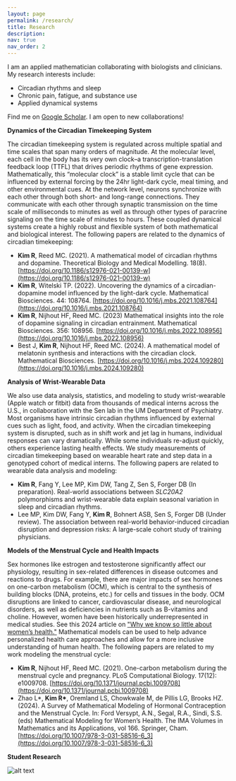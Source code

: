 ```yaml
---
layout: page
permalink: /research/
title: Research
description: 
nav: true
nav_order: 2
---
```


I am an applied mathematician collaborating with biologists and clinicians. My research interests include: 

- Circadian rhythms and sleep
- Chronic pain, fatigue, and substance use
- Applied dynamical systems

Find me on [Google Scholar](https://scholar.google.com/citations?user=M3-eR7sAAAAJ&hl=en). I am open to new collaborations!

**Dynamics of the Circadian Timekeeping System**

The circadian timekeeping system is regulated across multiple spatial and time scales that span many orders of magnitude. At the molecular level, each cell in the body has its very own clock–a transcription-translation feedback loop (TTFL) that drives periodic rhythms of gene expression. Mathematically, this “molecular clock” is a stable limit cycle that can be influenced by external forcing by the 24hr light-dark cycle, meal timing, and other environmental cues. At the network level, neurons synchronize with each other through both short- and long-range connections. They communicate with each other through synaptic transmission on the time scale of milliseconds to minutes as well as through other types of paracrine signaling on the time scale of minutes to hours. These coupled dynamical systems create a highly robust and flexible system of both mathematical and biological interest. The following papers are related to the dynamics of circadian timekeeping:

* **Kim R**, Reed MC. (2021). A mathematical model of circadian rhythms and dopamine. Theoretical Biology and Medical Modelling. 18(8). [https://doi.org/10.1186/s12976-021-00139-w](https://doi.org/10.1186/s12976-021-00139-w)
* **Kim R**, Witelski TP. (2022). Uncovering the dynamics of a circadian-dopamine model influenced by the light-dark cycle. Mathematical Biosciences. 44: 108764. [https://doi.org/10.1016/j.mbs.2021.108764](https://doi.org/10.1016/j.mbs.2021.108764)
* **Kim R**, Nijhout HF, Reed MC. (2023) Mathematical insights into the role of dopamine signaling in circadian entrainment. Mathematical Biosciences. 356: 108956. [https://doi.org/10.1016/j.mbs.2022.108956](https://doi.org/10.1016/j.mbs.2022.108956)
* Best J, **Kim R**, Nijhout HF, Reed MC. (2024). A mathematical model of melatonin synthesis and interactions with the circadian clock. Mathematical Biosciences. [https://doi.org/10.1016/j.mbs.2024.109280](https://doi.org/10.1016/j.mbs.2024.109280)

**Analysis of Wrist-Wearable Data**

We also use data analysis, statistics, and modeling to study wrist-wearable (Apple watch or fitbit) data from thousands of medical interns across the U.S., in collaboration with the Sen lab in the UM Department of Psychiatry. Most organisms have intrinsic circadian rhythms influenced by external cues such as light, food, and activity. When the circadian timekeeping system is disrupted, such as in shift work and jet lag in humans, individual responses can vary dramatically. While some individuals re-adjust quickly, others experience lasting health effects. We study measurements of circadian timekeeping based on wearable heart rate and step data in a genotyped cohort of medical interns. The following papers are related to wearable data analysis and modeling:

* **Kim R**, Fang Y, Lee MP, Kim DW, Tang Z, Sen S, Forger DB (In preparation). Real-world associations between _SLC20A2_ polymorphisms and wrist-wearable data explain seasonal variation in sleep and circadian rhythms.
* Lee MP, Kim DW, Fang Y, **Kim R**, Bohnert ASB, Sen S, Forger DB (Under review). The association between real-world behavior-induced circadian disruption and depression risks: A large-scale cohort study of training physicians.

**Models of the Menstrual Cycle and Health Impacts**

Sex hormones like estrogen and testosterone significantly affect our physiology, resulting in sex-related differences in disease outcomes and reactions to drugs. For example, there are major impacts of sex hormones on one-carbon metabolism (OCM), which is central to the synthesis of building blocks (DNA, proteins, etc.) for cells and tissues in the body. OCM disruptions are linked to cancer, cardiovascular disease, and neurological disorders, as well as deficiencies in nutrients such as B-vitamins and choline. However, women have been historically underrepresented in medical studies.
See this 2024 article on ["Why we know so little about women’s health."](https://www.aamc.org/news/why-we-know-so-little-about-women-s-health) Mathematical models can be used to help advance personalized health care approaches and allow for a more inclusive understanding of human health. The following papers are related to my work modeling the menstrual cycle:

* **Kim R**, Nijhout HF, Reed MC. (2021). One-carbon metabolism during the menstrual cycle and pregnancy. PLoS Computational Biology. 17(12): e1009708. [https://doi.org/10.1371/journal.pcbi.1009708](https://doi.org/10.1371/journal.pcbi.1009708)
* Zhao L\*, **Kim R\***, Oremland LS, Chowkwale M, de Pillis LG, Brooks HZ. (2024). A Survey of
Mathematical Modeling of Hormonal Contraception and the Menstrual Cycle. In: Ford Versypt, A.N., Segal, R.A., Sindi, S.S. (eds) Mathematical Modeling for Women’s Health. The IMA Volumes in Mathematics and its Applications, vol 166. Springer, Cham. [https://doi.org/10.1007/978-3-031-58516-6_3](https://doi.org/10.1007/978-3-031-58516-6_3)

**Student Research**

![alt text](_site/assets/img/poster.png "Title")
